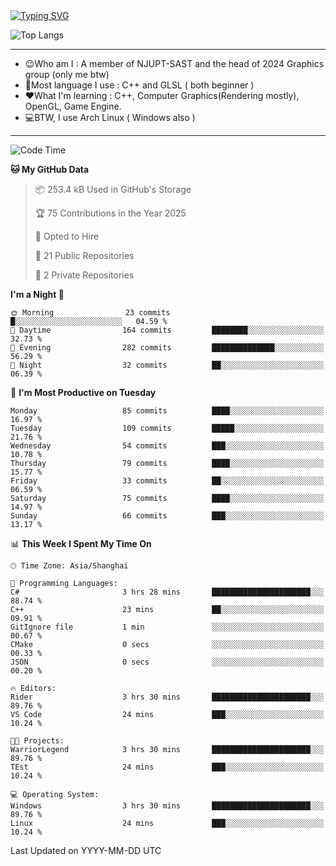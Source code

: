 <a href="https://git.io/typing-svg">
  <img src="https://readme-typing-svg.demolab.com?font=Fira+Code&pause=1000&random=false&width=435&separator=%3D&lines=std%3A%3Aprintln(%22Hello,+world!%22);" alt="Typing SVG" />
</a>

![Top Langs](https://github-readme-stats.vercel.app/api/top-langs/?username=FOTH0626&theme=transparent)

---

- 😉Who am I : A member of NJUPT-SAST and the head of 2024 Graphics group (only me btw)
- 📖Most language I use : C++ and GLSL ( both beginner )
- ❤What I'm learning : C++, Computer Graphics(Rendering mostly), OpenGL, Game Engine.
- 💻BTW, I use Arch Linux ( Windows also )
---
<!--START_SECTION:waka-->
![Code Time](http://img.shields.io/badge/Code%20Time-190%20hrs%2047%20mins-blue)

**🐱 My GitHub Data** 

> 📦 253.4 kB Used in GitHub's Storage 
 > 
> 🏆 75 Contributions in the Year 2025
 > 
> 💼 Opted to Hire
 > 
> 📜 21 Public Repositories 
 > 
> 🔑 2 Private Repositories 
 > 
**I'm a Night 🦉** 

```text
🌞 Morning                23 commits          █░░░░░░░░░░░░░░░░░░░░░░░░   04.59 % 
🌆 Daytime                164 commits         ████████░░░░░░░░░░░░░░░░░   32.73 % 
🌃 Evening                282 commits         ██████████████░░░░░░░░░░░   56.29 % 
🌙 Night                  32 commits          ██░░░░░░░░░░░░░░░░░░░░░░░   06.39 % 
```
📅 **I'm Most Productive on Tuesday** 

```text
Monday                   85 commits          ████░░░░░░░░░░░░░░░░░░░░░   16.97 % 
Tuesday                  109 commits         █████░░░░░░░░░░░░░░░░░░░░   21.76 % 
Wednesday                54 commits          ███░░░░░░░░░░░░░░░░░░░░░░   10.78 % 
Thursday                 79 commits          ████░░░░░░░░░░░░░░░░░░░░░   15.77 % 
Friday                   33 commits          ██░░░░░░░░░░░░░░░░░░░░░░░   06.59 % 
Saturday                 75 commits          ████░░░░░░░░░░░░░░░░░░░░░   14.97 % 
Sunday                   66 commits          ███░░░░░░░░░░░░░░░░░░░░░░   13.17 % 
```


📊 **This Week I Spent My Time On** 

```text
🕑︎ Time Zone: Asia/Shanghai

💬 Programming Languages: 
C#                       3 hrs 28 mins       ██████████████████████░░░   88.74 % 
C++                      23 mins             ██░░░░░░░░░░░░░░░░░░░░░░░   09.91 % 
GitIgnore file           1 min               ░░░░░░░░░░░░░░░░░░░░░░░░░   00.67 % 
CMake                    0 secs              ░░░░░░░░░░░░░░░░░░░░░░░░░   00.33 % 
JSON                     0 secs              ░░░░░░░░░░░░░░░░░░░░░░░░░   00.20 % 

🔥 Editors: 
Rider                    3 hrs 30 mins       ██████████████████████░░░   89.76 % 
VS Code                  24 mins             ███░░░░░░░░░░░░░░░░░░░░░░   10.24 % 

🐱‍💻 Projects: 
WarriorLegend            3 hrs 30 mins       ██████████████████████░░░   89.76 % 
TEst                     24 mins             ███░░░░░░░░░░░░░░░░░░░░░░   10.24 % 

💻 Operating System: 
Windows                  3 hrs 30 mins       ██████████████████████░░░   89.76 % 
Linux                    24 mins             ███░░░░░░░░░░░░░░░░░░░░░░   10.24 % 
```


 Last Updated on YYYY-MM-DD UTC
<!--END_SECTION:waka-->
